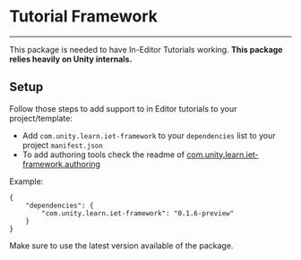 # Tutorial Framework
---------
This package is needed to have In-Editor Tutorials working. **This package relies heavily on Unity internals.**

## Setup
Follow those steps to add support to in Editor tutorials to your project/template:

- Add `com.unity.learn.iet-framework` to your `dependencies` list to your project `manifest.json`
- To add authoring tools check the readme of [com.unity.learn.iet-framework.authoring](../com.unity.learn.iet-framework.authoring)

Example:

    {
        "dependencies": {
            "com.unity.learn.iet-framework": "0.1.6-preview"
        }
    }
Make sure to use the latest version available of the package.
